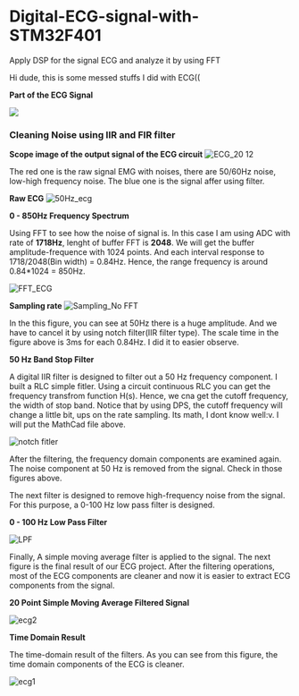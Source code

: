 # Digital-ECG-signal-with-STM32F401
Apply DSP for the signal ECG and analyze it by using FFT 

Hi dude, this is some messed stuffs I did with ECG((

**Part of the ECG Signal**

![](https://mozanunal.com/images/ekg15.jpg)

### Cleaning Noise using IIR and FIR filter

**Scope image of the output signal of the ECG circuit**
![ECG_20 12](https://github.com/Black-Blue-russia/Digital-ECG-signal-with-STM32F401/assets/65806300/18486202-8a03-4a4f-860e-a0fe898360dc)


The red one is the raw signal EMG with noises, there are 50/60Hz noise, low-high frequency noise. 
The blue one is the signal affer using filter.

**Raw ECG**
![50Hz_ecg](https://github.com/Black-Blue-russia/Digital-ECG-signal-with-STM32F401/assets/65806300/686873fe-c7a4-4336-a2e4-5d628e7dc44b)





**0 - 850Hz Frequency Spectrum**

Using FFT to see how the noise of signal is. In this case I am using ADC with rate of **1718Hz**, lenght of buffer FFT is **2048**. We will get the buffer amplitude-frequence with 1024 points. And each interval response to 1718/2048(Bin width) = 0.84Hz. Hence, the range frequency is around 0.84*1024 = 850Hz.  

![FFT_ECG](https://github.com/Black-Blue-russia/Digital-ECG-signal-with-STM32F401/assets/65806300/f92cfadc-2617-439d-a3fe-b362a7b6bd61)

**Sampling rate**
![Sampling_No FFT ](https://github.com/Black-Blue-russia/Digital-ECG-signal-with-STM32F401/assets/65806300/24faf78a-73c7-424d-bad0-bef9279a29cb)


In the this figure, you can see at 50Hz there is a huge amplitude. And we have to cancel it by using notch filter(IIR filter type). The scale time in the figure above is 3ms for each 0.84Hz. I did it to easier observe. 


**50 Hz Band Stop Filter**

A digital IIR filter is designed to filter out a 50 Hz frequency component. I built a RLC simple fitler. Using a circuit continuous RLC you can get the frequency transfrom function H(s). Hence, we cna get the cutoff frequency, the width of stop band.
Notice that by using DPS, the cutoff frequency will change a little bit, ups on the rate sampling. Its math, I dont know well:v. I will put the MathCad file above. 

![notch fitler](https://github.com/Black-Blue-russia/Digital-ECG-signal-with-STM32F401/assets/65806300/69b9a29d-ff17-4496-b505-1450bf45a47a)


After the filtering, the frequency domain components are examined again. The noise component at 50 Hz is removed from the signal. Check in those figures above. 


The next filter is designed to remove high-frequency noise from the signal. For this purpose, a 0-100 Hz low pass filter is designed.

**0 - 100 Hz Low Pass Filter**

![LPF](https://github.com/Black-Blue-russia/Digital-ECG-signal-with-STM32F401/assets/65806300/46cc2384-f57a-40c9-9e2d-d38ab7f11c61)



Finally, A simple moving average filter is applied to the signal. The next figure is the final result of our ECG project. After the filtering operations, most of the ECG components are cleaner and now it is easier to extract ECG components from the signal.

**20 Point Simple Moving Average Filtered Signal**

![ecg2](https://github.com/Black-Blue-russia/Digital-ECG-signal-with-STM32F401/assets/65806300/83b75d12-743c-4507-878a-2008ff889cf6)

**Time Domain Result**

The time-domain result of the filters. As you can see from this figure, the time domain components of the ECG is cleaner.

![ecg1](https://github.com/Black-Blue-russia/Digital-ECG-signal-with-STM32F401/assets/65806300/c006e620-0d1f-4dbd-a066-a37b0176434c)



